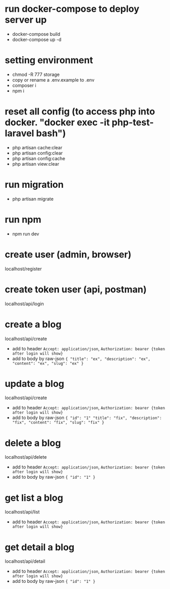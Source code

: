 # run docker-compose to deploy server up
- docker-compose build
- docker-compose up -d

# setting environment
- chmod -R 777 storage
- copy or rename a .env.example to .env
- composer i
- npm i

# reset all config (to access php into docker. "docker exec -it php-test-laravel bash")
- php artisan cache:clear
- php artisan config:clear
- php artisan config:cache
- php artisan view:clear

# run migration
- php artisan migrate

# run npm
- npm run dev

# create user (admin, browser)
localhost/register

# create token user (api, postman)
localhost/api/login

# create a blog
localhost/api/create
- add to header `Accept: application/json`, `Authorization: bearer {token after login will show}`
- add to body by raw-json `{
    "title": "ex",
    "description": "ex",
    "content": "ex",
    "slug": "ex"
}`

# update a blog
localhost/api/create
- add to header `Accept: application/json`, `Authorization: bearer {token after login will show}`
- add to body by raw-json `{
    "id": "1"
    "title": "fix",
    "description": "fix",
    "content": "fix",
    "slug": "fix"
}`

# delete a blog
localhost/api/delete
- add to header `Accept: application/json`, `Authorization: bearer {token after login will show}`
- add to body by raw-json `{
    "id": "1"
}`

# get list a blog
localhost/api/list
- add to header `Accept: application/json`, `Authorization: bearer {token after login will show}`

# get detail a blog
localhost/api/detail
- add to header `Accept: application/json`, `Authorization: bearer {token after login will show}`
- add to body by raw-json `{
    "id": "1"
}`
